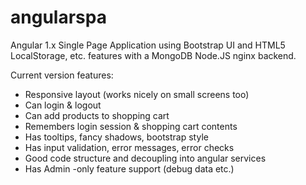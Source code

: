 # angularspa
Angular 1.x Single Page Application using Bootstrap UI and HTML5 LocalStorage, etc. features with a MongoDB Node.JS nginx backend.

Current version features:

+ Responsive layout (works nicely on small screens too)
+ Can login & logout
+ Can add products to shopping cart
+ Remembers login session & shopping cart contents
+ Has tooltips, fancy shadows, bootstrap style
+ Has input validation, error messages, error checks
+ Good code structure and decoupling into angular services
+ Has Admin -only feature support (debug data etc.)

